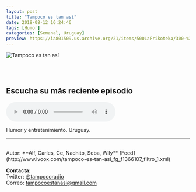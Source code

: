```yaml
---
layout: post
title: "Tampoco es tan así"
date: 2018-08-12 16:24:46
tags: [Humor]
categories: [Semanal, Uruguay]
preview: https://ia801509.us.archive.org/21/items/500LaFrikoteka/300-%20Tampoco%20es%20tan%20as%C3%AD%20Radio.jpeg
---
```


![Tampoco es tan así](https://ia801509.us.archive.org/21/items/500LaFrikoteka/500-%20Tampoco%20es%20tan%20as%C3%AD%20Radio.jpeg)

<br/>
<br/>

## Escucha su más reciente episodio

<!--reproductor-feed=http://www.ivoox.com/tampoco-es-tan-asi_fg_f1366107_filtro_1.xml-->
<!--reproductor-start-->
<audio id="audio" preload="auto" controls="" src="http://www.ivoox.com/t3-e30-039-las-nubes-magallanes-039_mf_29942954_feed_1.mp3"></audio>
<!--reproductor-end-->

Humor y entretenimiento. Uruguay.

_ _ _

<br>
Autor: **Alf, Carles, Ce, Nachito, Seba, Wily**  
[Feed](http://www.ivoox.com/tampoco-es-tan-asi_fg_f1366107_filtro_1.xml)  



**Contacta:**  
Twitter: [@tampocoradio](https://twitter.com/tampocoradio)  
Correo: [tampocoestanasi@gmail.com](mailto:tampocoestanasi@gmail.com)  

